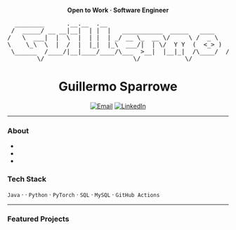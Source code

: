 <!-- Centered title -->
<p align="center">
  <b>Open to Work · Software Engineer</b>
</p>

<pre align="center">
  ________      .__.__  .__                                  _________                                               
 /  _____/ __ __|__|  | |  |   ___________  _____   ____    /   _____/__________ ______________  ______  _  __ ____  
/   \  ___|  |  \  |  | |  | _/ __ \_  __ \/     \ /  _ \   \_____  \\____ \__  \\_  __ \_  __ \/  _ \ \/ \/ // __ \ 
\    \_\  \  |  /  |  |_|  |_\  ___/|  | \/  Y Y  (  <_> )  /        \  |_> > __ \|  | \/|  | \(  <_> )     /\  ___/ 
 \______  /____/|__|____/____/\___  >__|  |__|_|  /\____/  /_______  /   __(____  /__|   |__|   \____/ \/\_/  \___  >
        \/                        \/            \/                 \/|__|       \/                                \/
</pre>

<h1 align="center">Guillermo Sparrowe</h1>
<p align="center">
  <a href="mailto:sparrowe.ochoa@gmail.com"><img alt="Email" src="https://img.shields.io/badge/Email-you%40example.com-informational?style=flat"></a>
  <a href="https://www.linkedin.com/in/https://www.linkedin.com/feed/?trk=guest_homepage-basic_google-one-tap-submit/"><img alt="LinkedIn" src="https://img.shields.io/badge/LinkedIn-Connect-blue?style=flat&logo=linkedin"></a>
</p>

---

### About
-
-
-

### Tech Stack
`Java` ·  · `Python` · `PyTorch` · `SQL` · `MySQL` · `GitHub Actions`

---

### Featured Projects

